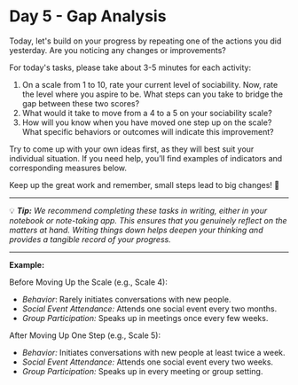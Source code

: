 # Day 5 - Gap Analysis

Today, let's build on your progress by repeating one of the actions you did yesterday. Are you noticing any changes or improvements?

For today's tasks, please take about 3-5 minutes for each activity:

1. On a scale from 1 to 10, rate your current level of sociability. Now, rate the level where you aspire to be. What steps can you take to bridge the gap between these two scores?
2. What would it take to move from a 4 to a 5 on your sociability scale?
3. How will you know when you have moved one step up on the scale? What specific behaviors or outcomes will indicate this improvement?

Try to come up with your own ideas first, as they will best suit your individual situation. If you need help, you’ll find examples of indicators and corresponding measures below.

Keep up the great work and remember, small steps lead to big changes! 💚

---

💡 ***Tip:** We recommend completing these tasks in writing, either in your notebook or note-taking app. This ensures that you genuinely reflect on the matters at hand. Writing things down helps deepen your thinking and provides a tangible record of your progress.*

---

**Example:**

Before Moving Up the Scale (e.g., Scale 4):

- *Behavior*: Rarely initiates conversations with new people.
- *Social Event Attendance:* Attends one social event every two months.
- *Group Participation:* Speaks up in meetings once every few weeks.

After Moving Up One Step (e.g., Scale 5):

- *Behavior:* Initiates conversations with new people at least twice a week.
- *Social Event Attendance:* Attends one social event every two weeks.
- *Group Participation:* Speaks up in every meeting or group setting.